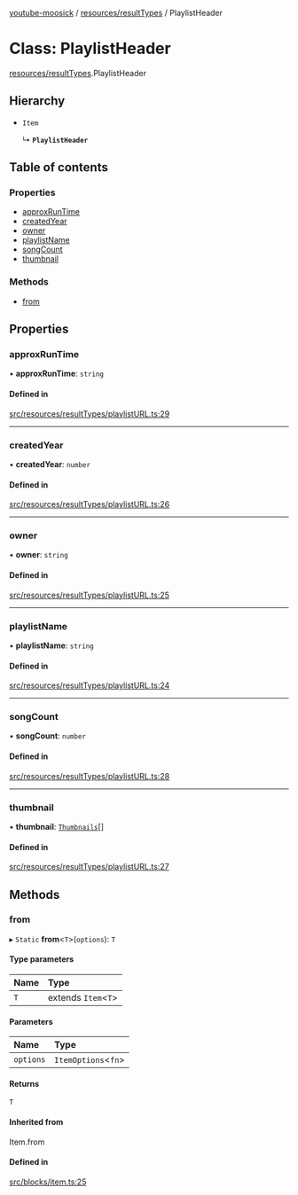 [youtube-moosick](../README.md) / [resources/resultTypes](../modules/resources_resultTypes.md) / PlaylistHeader

# Class: PlaylistHeader

[resources/resultTypes](../modules/resources_resultTypes.md).PlaylistHeader

## Hierarchy

- `Item`

  ↳ **`PlaylistHeader`**

## Table of contents

### Properties

- [approxRunTime](resources_resultTypes.PlaylistHeader.md#approxruntime)
- [createdYear](resources_resultTypes.PlaylistHeader.md#createdyear)
- [owner](resources_resultTypes.PlaylistHeader.md#owner)
- [playlistName](resources_resultTypes.PlaylistHeader.md#playlistname)
- [songCount](resources_resultTypes.PlaylistHeader.md#songcount)
- [thumbnail](resources_resultTypes.PlaylistHeader.md#thumbnail)

### Methods

- [from](resources_resultTypes.PlaylistHeader.md#from)

## Properties

### approxRunTime

• **approxRunTime**: `string`

#### Defined in

[src/resources/resultTypes/playlistURL.ts:29](https://github.com/EvasiveXkiller/youtube-moosick/blob/a4f065f/src/resources/resultTypes/playlistURL.ts#L29)

___

### createdYear

• **createdYear**: `number`

#### Defined in

[src/resources/resultTypes/playlistURL.ts:26](https://github.com/EvasiveXkiller/youtube-moosick/blob/a4f065f/src/resources/resultTypes/playlistURL.ts#L26)

___

### owner

• **owner**: `string`

#### Defined in

[src/resources/resultTypes/playlistURL.ts:25](https://github.com/EvasiveXkiller/youtube-moosick/blob/a4f065f/src/resources/resultTypes/playlistURL.ts#L25)

___

### playlistName

• **playlistName**: `string`

#### Defined in

[src/resources/resultTypes/playlistURL.ts:24](https://github.com/EvasiveXkiller/youtube-moosick/blob/a4f065f/src/resources/resultTypes/playlistURL.ts#L24)

___

### songCount

• **songCount**: `number`

#### Defined in

[src/resources/resultTypes/playlistURL.ts:28](https://github.com/EvasiveXkiller/youtube-moosick/blob/a4f065f/src/resources/resultTypes/playlistURL.ts#L28)

___

### thumbnail

• **thumbnail**: [`Thumbnails`](resources_generalTypes.Thumbnails.md)[]

#### Defined in

[src/resources/resultTypes/playlistURL.ts:27](https://github.com/EvasiveXkiller/youtube-moosick/blob/a4f065f/src/resources/resultTypes/playlistURL.ts#L27)

## Methods

### from

▸ `Static` **from**<`T`\>(`options`): `T`

#### Type parameters

| Name | Type |
| :------ | :------ |
| `T` | extends `Item`<`T`\> |

#### Parameters

| Name | Type |
| :------ | :------ |
| `options` | `ItemOptions`<`fn`\> |

#### Returns

`T`

#### Inherited from

Item.from

#### Defined in

[src/blocks/item.ts:25](https://github.com/EvasiveXkiller/youtube-moosick/blob/a4f065f/src/blocks/item.ts#L25)
